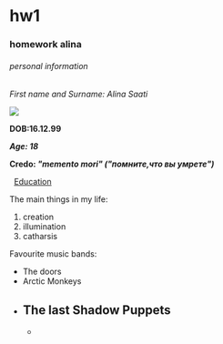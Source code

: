 # hw1
### homework alina
###### personal information


*First name and Surname: Alina Saati*

![](https://vk.com/doc54786722_453384028?hash=fe50941f2eb4053646&dl=28a7231ff5bbb97594)

**DOB:16.12.99**

***Age: 18***

**Credo: *"memento mori" ("помните,что вы умрете")***

  [Education](https://www.hse.ru "heaven")
  
The main things in my life:
1. creation
2. illumination
3. catharsis

Favourite music bands:
* The doors
* Arctic Monkeys
* The last Shadow Puppets
  - 
  - 

